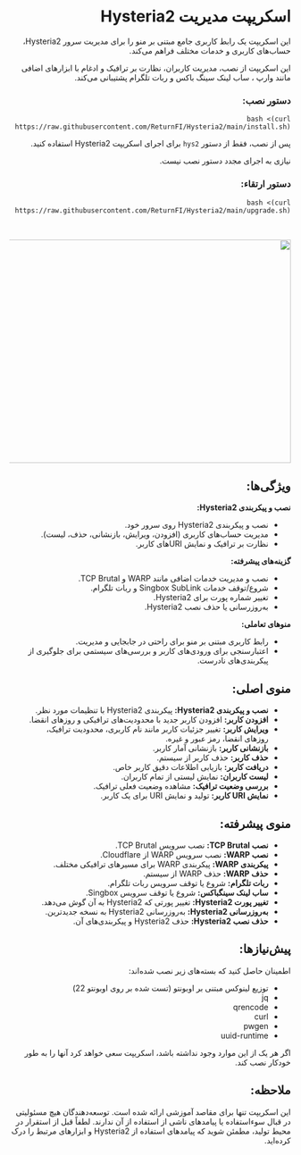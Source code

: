 <div dir="rtl">

# اسکریپت مدیریت Hysteria2

این اسکریپت یک رابط کاربری جامع مبتنی بر منو را برای مدیریت سرور Hysteria2، حساب‌های کاربری و خدمات مختلف فراهم می‌کند.

این اسکریپت از نصب، مدیریت کاربران، نظارت بر ترافیک و ادغام با ابزارهای اضافی مانند وارپ ، ساب لینک سینگ باکس و ربات تلگرام پشتیبانی می‌کند.

### دستور نصب:
```shell
bash <(curl https://raw.githubusercontent.com/ReturnFI/Hysteria2/main/install.sh)
```
پس از نصب، فقط از دستور `hys2` برای اجرای اسکریپت Hysteria2 استفاده کنید.

نیازی به اجرای مجدد دستور نصب نیست.

### دستور ارتقاء:
```shell
bash <(curl https://raw.githubusercontent.com/ReturnFI/Hysteria2/main/upgrade.sh)
```

<br />
<p align="center">
<img src="https://github.com/user-attachments/assets/19282907-285a-4166-a916-0066acfa8a2c" width="600" height="400">
<p/>

## ویژگی‌ها:

**نصب و پیکربندی Hysteria2:**

  - نصب و پیکربندی Hysteria2 روی سرور خود.
  - مدیریت حساب‌های کاربری (افزودن، ویرایش، بازنشانی، حذف، لیست).
  - نظارت بر ترافیک و نمایش URIهای کاربر.

**گزینه‌های پیشرفته:**

  - نصب و مدیریت خدمات اضافی مانند WARP و TCP Brutal.
  - شروع/توقف خدمات Singbox SubLink و ربات تلگرام.
  - تغییر شماره پورت برای Hysteria2.
  - به‌روزرسانی یا حذف نصب Hysteria2.

**منوهای تعاملی:**

  - رابط کاربری مبتنی بر منو برای راحتی در جابجایی و مدیریت.
  - اعتبارسنجی برای ورودی‌های کاربر و بررسی‌های سیستمی برای جلوگیری از پیکربندی‌های نادرست.

## منوی اصلی:
  
- **نصب و پیکربندی Hysteria2:** پیکربندی Hysteria2 با تنظیمات مورد نظر.
- **افزودن کاربر:** افزودن کاربر جدید با محدودیت‌های ترافیکی و روزهای انقضا.
- **ویرایش کاربر:** تغییر جزئیات کاربر مانند نام کاربری، محدودیت ترافیک، روزهای انقضا، رمز عبور و غیره.
- **بازنشانی کاربر:** بازنشانی آمار کاربر.
- **حذف کاربر:** حذف کاربر از سیستم.
- **دریافت کاربر:** بازیابی اطلاعات دقیق کاربر خاص.
- **لیست کاربران:** نمایش لیستی از تمام کاربران.
- **بررسی وضعیت ترافیک:** مشاهده وضعیت فعلی ترافیک.
- **نمایش URI کاربر:** تولید و نمایش URI برای یک کاربر.

## منوی پیشرفته:

   - **نصب TCP Brutal:** نصب سرویس TCP Brutal.
  - **نصب WARP:** نصب سرویس WARP از Cloudflare.
  - **پیکربندی WARP:** پیکربندی WARP برای مسیرهای ترافیکی مختلف.
  - **حذف WARP:** حذف WARP از سیستم.
  - **ربات تلگرام:** شروع یا توقف سرویس ربات تلگرام.
  - **ساب لینک سینگباکس:** شروع یا توقف سرویس Singbox.
  - **تغییر پورت Hysteria2:** تغییر پورتی که Hysteria2 به آن گوش می‌دهد.
  - **به‌روزرسانی Hysteria2:** به‌روزرسانی Hysteria2 به نسخه جدیدترین.
  - **حذف نصب Hysteria2:** حذف Hysteria2 و پیکربندی‌های آن.

## پیش‌نیازها:
اطمینان حاصل کنید که بسته‌های زیر نصب شده‌اند:

- توزیع لینوکس مبتنی بر اوبونتو (تست شده بر روی اوبونتو 22)
- jq
- qrencode
- curl
- pwgen
- uuid-runtime

اگر هر یک از این موارد وجود نداشته باشد، اسکریپت سعی خواهد کرد آنها را به طور خودکار نصب کند.


## ملاحظه:

این اسکریپت تنها برای مقاصد آموزشی ارائه شده است. توسعه‌دهندگان هیچ مسئولیتی در قبال سوءاستفاده یا پیامدهای ناشی از استفاده از آن ندارند. لطفاً قبل از استقرار در محیط تولید، مطمئن شوید که پیامدهای استفاده از Hysteria2 و ابزارهای مرتبط را درک کرده‌اید.
